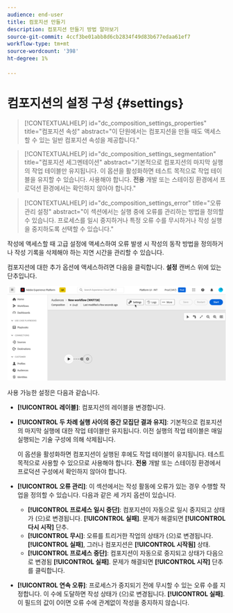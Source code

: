 ```yaml
---
audience: end-user
title: 컴포지션 만들기
description: 컴포지션 만들기 방법 알아보기
source-git-commit: 4ccf3be01abb8d6cb2834f49d83b677edaa61ef7
workflow-type: tm+mt
source-wordcount: '398'
ht-degree: 1%

---
```



# 컴포지션의 설정 구성 {#settings}

>[!CONTEXTUALHELP]
>id="dc_composition_settings_properties"
>title="컴포지션 속성"
>abstract="이 단원에서는 컴포지션을 만들 때도 액세스할 수 있는 일반 컴포지션 속성을 제공합니다."

>[!CONTEXTUALHELP]
>id="dc_composition_settings_segmentation"
>title="컴포지션 세그멘테이션"
>abstract="기본적으로 컴포지션의 마지막 실행의 작업 테이블만 유지됩니다. 이 옵션을 활성화하면 테스트 목적으로 작업 테이블을 유지할 수 있습니다. 사용해야 합니다. **전용** 개발 또는 스테이징 환경에서 프로덕션 환경에서는 확인하지 않아야 합니다."

>[!CONTEXTUALHELP]
>id="dc_composition_settings_error"
>title="오류 관리 설정"
>abstract="이 섹션에서는 실행 중에 오류를 관리하는 방법을 정의할 수 있습니다. 프로세스를 일시 중지하거나 특정 오류 수를 무시하거나 작성 실행을 중지하도록 선택할 수 있습니다."

작성에 액세스할 때 고급 설정에 액세스하여 오류 발생 시 작성의 동작 방법을 정의하거나 작성 기록을 삭제해야 하는 지연 시간을 관리할 수 있습니다.

컴포지션에 대한 추가 옵션에 액세스하려면 다음을 클릭합니다. **설정** 캔버스 위에 있는 단추입니다.

![](assets/composition-create-settings.png)

사용 가능한 설정은 다음과 같습니다.

* **[!UICONTROL 레이블]**: 컴포지션의 레이블을 변경합니다.

* **[!UICONTROL 두 차례 실행 사이의 중간 모집단 결과 유지]**: 기본적으로 컴포지션의 마지막 실행에 대한 작업 테이블만 유지됩니다. 이전 실행의 작업 테이블은 매일 실행되는 기술 구성에 의해 삭제됩니다.

  이 옵션을 활성화하면 컴포지션이 실행된 후에도 작업 테이블이 유지됩니다. 테스트 목적으로 사용할 수 있으므로 사용해야 합니다. **전용** 개발 또는 스테이징 환경에서 프로덕션 구성에서 확인하지 않아야 합니다.

* **[!UICONTROL 오류 관리]**: 이 섹션에서는 작성 활동에 오류가 있는 경우 수행할 작업을 정의할 수 있습니다. 다음과 같은 세 가지 옵션이 있습니다.

   * **[!UICONTROL 프로세스 일시 중단]**: 컴포지션이 자동으로 일시 중지되고 상태가 (으)로 변경됩니다. **[!UICONTROL 실패]**. 문제가 해결되면 **[!UICONTROL 다시 시작]** 단추.
   * **[!UICONTROL 무시]**: 오류를 트리거한 작업의 상태가 (으)로 변경됩니다. **[!UICONTROL 실패]**, 그러나 컴포지션은 **[!UICONTROL 시작됨]** 상태.
   * **[!UICONTROL 프로세스 중단]**: 컴포지션이 자동으로 중지되고 상태가 다음으로 변경됨 **[!UICONTROL 실패]**. 문제가 해결되면 **[!UICONTROL 시작]** 단추를 클릭합니다.

* **[!UICONTROL 연속 오류]**: 프로세스가 중지되기 전에 무시할 수 있는 오류 수를 지정합니다. 이 수에 도달하면 작성 상태가 (으)로 변경됩니다. **[!UICONTROL 실패]**. 이 필드의 값이 0이면 오류 수에 관계없이 작성을 중지하지 않습니다.
